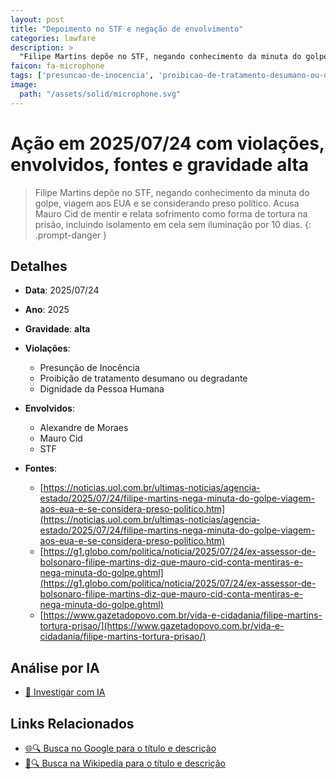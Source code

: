 ```yaml
---
layout: post
title: "Depoimento no STF e negação de envolvimento"
categories: lawfare
description: > 
  "Filipe Martins depõe no STF, negando conhecimento da minuta do golpe, viagem aos EUA e se considerando preso político. Acusa Mauro Cid de mentir e relata sofrimento como forma de tortura na prisão, incluindo isolamento em cela sem iluminação por 10 dias."
faicon: fa-microphone
tags: ['presuncao-de-inocencia', 'proibicao-de-tratamento-desumano-ou-degradante', 'dignidade-da-pessoa-humana', 'alexandre-de-moraes', 'mauro-cid', 'stf', 'gravidade-alta', 'filipe-martins', 'depoimento', 'tortura', 'preso-politico']
image:
  path: "/assets/solid/microphone.svg"
---
```


# Ação em 2025/07/24 com violações, envolvidos, fontes e gravidade alta

> Filipe Martins depõe no STF, negando conhecimento da minuta do golpe, viagem aos EUA e se considerando preso político. Acusa Mauro Cid de mentir e relata sofrimento como forma de tortura na prisão, incluindo isolamento em cela sem iluminação por 10 dias.
{: .prompt-danger }

## Detalhes
- **Data**: 2025/07/24
- **Ano**: 2025
- **Gravidade**: **alta** <i class="fas fa-microphone"></i>

- **Violações**:
  - Presunção de Inocência
  - Proibição de tratamento desumano ou degradante
  - Dignidade da Pessoa Humana
- **Envolvidos**:
  - Alexandre de Moraes
  - Mauro Cid
  - STF
- **Fontes**:
  - [https://noticias.uol.com.br/ultimas-noticias/agencia-estado/2025/07/24/filipe-martins-nega-minuta-do-golpe-viagem-aos-eua-e-se-considera-preso-politico.htm](https://noticias.uol.com.br/ultimas-noticias/agencia-estado/2025/07/24/filipe-martins-nega-minuta-do-golpe-viagem-aos-eua-e-se-considera-preso-politico.htm)
  - [https://g1.globo.com/politica/noticia/2025/07/24/ex-assessor-de-bolsonaro-filipe-martins-diz-que-mauro-cid-conta-mentiras-e-nega-minuta-do-golpe.ghtml](https://g1.globo.com/politica/noticia/2025/07/24/ex-assessor-de-bolsonaro-filipe-martins-diz-que-mauro-cid-conta-mentiras-e-nega-minuta-do-golpe.ghtml)
  - [https://www.gazetadopovo.com.br/vida-e-cidadania/filipe-martins-tortura-prisao/](https://www.gazetadopovo.com.br/vida-e-cidadania/filipe-martins-tortura-prisao/)

## Análise por IA
- [🤖 Investigar com IA](https://www.perplexity.ai/search?q=%20Depoimento%20no%20STF%20e%20nega%C3%A7%C3%A3o%20de%20envolvimento%20Filipe%20Martins%20dep%C3%B5e%20no%20STF%2C%20negando%20conhecimento%20da%20minuta%20do%20golpe%2C%20viagem%20aos%20EUA%20e%20se%20considerando%20preso%20pol%C3%ADtico.%20Acusa%20Mauro%20Cid%20de%20mentir%20e%20relata%20sofrimento%20como%20forma%20de%20tortura%20na%20pris%C3%A3o%2C%20incluindo%20isolamento%20em%20cela%20sem%20ilumina%C3%A7%C3%A3o%20por%2010%20dias.%20Presun%C3%A7%C3%A3o%20de%20Inoc%C3%AAncia%20Proibi%C3%A7%C3%A3o%20de%20tratamento%20desumano%20ou%20degradante%20Dignidade%20da%20Pessoa%20Humana%202025%20gravidade%20alta)

## Links Relacionados
- [🌐🔍 Busca no Google para o título e descrição](https://www.google.com/search?q=%20Depoimento%20no%20STF%20e%20nega%C3%A7%C3%A3o%20de%20envolvimento%20Filipe%20Martins%20dep%C3%B5e%20no%20STF%2C%20negando%20conhecimento%20da%20minuta%20do%20golpe%2C%20viagem%20aos%20EUA%20e%20se%20considerando%20preso%20pol%C3%ADtico.%20Acusa%20Mauro%20Cid%20de%20mentir%20e%20relata%20sofrimento%20como%20forma%20de%20tortura%20na%20pris%C3%A3o%2C%20incluindo%20isolamento%20em%20cela%20sem%20ilumina%C3%A7%C3%A3o%20por%2010%20dias.%20Presun%C3%A7%C3%A3o%20de%20Inoc%C3%AAncia%20Proibi%C3%A7%C3%A3o%20de%20tratamento%20desumano%20ou%20degradante%20Dignidade%20da%20Pessoa%20Humana%202025%20gravidade%20alta)
- [📖🔍 Busca na Wikipedia para o título e descrição](https://pt.wikipedia.org/w/index.php?search=%20Depoimento%20no%20STF%20e%20nega%C3%A7%C3%A3o%20de%20envolvimento%20Filipe%20Martins%20dep%C3%B5e%20no%20STF%2C%20negando%20conhecimento%20da%20minuta%20do%20golpe%2C%20viagem%20aos%20EUA%20e%20se%20considerando%20preso%20pol%C3%ADtico.%20Acusa%20Mauro%20Cid%20de%20mentir%20e%20relata%20sofrimento%20como%20forma%20de%20tortura%20na%20pris%C3%A3o%2C%20incluindo%20isolamento%20em%20cela%20sem%20ilumina%C3%A7%C3%A3o%20por%2010%20dias.%20Presun%C3%A7%C3%A3o%20de%20Inoc%C3%AAncia%20Proibi%C3%A7%C3%A3o%20de%20tratamento%20desumano%20ou%20degradante%20Dignidade%20da%20Pessoa%20Humana%202025%20gravidade%20alta)

